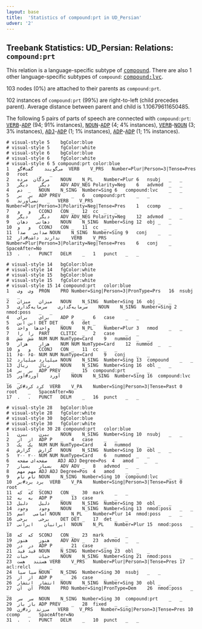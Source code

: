```yaml
---
layout: base
title:  'Statistics of compound:prt in UD_Persian'
udver: '2'
---
```


## Treebank Statistics: UD_Persian: Relations: `compound:prt`

This relation is a language-specific subtype of <tt><a href="fa-dep-compound.html">compound</a></tt>.
There are also 1 other language-specific subtypes of `compound`: <tt><a href="fa-dep-compound-lvc.html">compound:lvc</a></tt>.

103 nodes (0%) are attached to their parents as `compound:prt`.

102 instances of `compound:prt` (99%) are right-to-left (child precedes parent).
Average distance between parent and child is 1.10679611650485.

The following 5 pairs of parts of speech are connected with `compound:prt`: <tt><a href="fa-pos-VERB.html">VERB</a></tt>-<tt><a href="fa-pos-ADP.html">ADP</a></tt> (94; 91% instances), <tt><a href="fa-pos-NOUN.html">NOUN</a></tt>-<tt><a href="fa-pos-ADP.html">ADP</a></tt> (4; 4% instances), <tt><a href="fa-pos-VERB.html">VERB</a></tt>-<tt><a href="fa-pos-NOUN.html">NOUN</a></tt> (3; 3% instances), <tt><a href="fa-pos-ADJ.html">ADJ</a></tt>-<tt><a href="fa-pos-ADP.html">ADP</a></tt> (1; 1% instances), <tt><a href="fa-pos-ADP.html">ADP</a></tt>-<tt><a href="fa-pos-ADP.html">ADP</a></tt> (1; 1% instances).


~~~ conllu
# visual-style 5	bgColor:blue
# visual-style 5	fgColor:white
# visual-style 6	bgColor:blue
# visual-style 6	fgColor:white
# visual-style 6 5 compound:prt	color:blue
1	می‌گویند	گفت#گو	VERB	V_PRS	Number=Plur|Person=3|Tense=Pres	0	root	_	_
2	مردگان	مرده	NOUN	N_PL	Number=Plur	6	nsubj	_	_
3	دیگر	دیگر	ADV	ADV_NEG	Polarity=Neg	6	advmod	_	_
4	دم	_	NOUN	N_SING	Number=Sing	6	compound:lvc	_	_
5	بر	بر	ADP	PREV	_	6	compound:prt	_	_
6	نمی‌آورند	_	VERB	V_PRS	Number=Plur|Person=3|Polarity=Neg|Tense=Pres	1	ccomp	_	_
7	و	و	CCONJ	CON	_	12	cc	_	_
8	دیگر	دیگر	ADV	ADV_NEG	Polarity=Neg	12	advmod	_	_
9	دهانی	دهان	NOUN	N_SING	Number=Sing	12	obj	_	_
10	و	و	CCONJ	CON	_	11	cc	_	_
11	صدایی	صدا	NOUN	N_SING	Number=Sing	9	conj	_	_
12	ندارند	داشت#دار	VERB	V_PRS	Number=Plur|Person=3|Polarity=Neg|Tense=Pres	6	conj	_	SpaceAfter=No
13	.	.	PUNCT	DELM	_	1	punct	_	_

~~~


~~~ conllu
# visual-style 14	bgColor:blue
# visual-style 14	fgColor:white
# visual-style 15	bgColor:blue
# visual-style 15	fgColor:white
# visual-style 15 14 compound:prt	color:blue
1	وی	وی	PRON	PRO	Number=Sing|Person=3|PronType=Prs	16	nsubj	_	_
2	میزان	میزان	NOUN	N_SING	Number=Sing	16	obj	_	_
3	سرمایه‌گذاری	سرمایه‌گذاری	NOUN	N_SING	Number=Sing	2	nmod:poss	_	_
4	برای	برای	ADP	P	_	6	case	_	_
5	این	این	DET	DET	_	6	det	_	_
6	واحدها	واحد	NOUN	N_PL	Number=Plur	3	nmod	_	_
7	را	را	PART	CLITIC	_	2	case	_	_
8	شش	شش	NUM	NUM	NumType=Card	9	nummod	_	_
9	هزار	هزار	NUM	NUM	NumType=Card	12	nummod	_	_
10	و	و	CCONJ	CON	_	11	cc	_	_
11	۶۵۰	۶۵۰	NUM	NUM	NumType=Card	9	conj	_	_
12	میلیارد	میلیارد	NOUN	N_SING	Number=Sing	13	compound	_	_
13	ریال	ریال	NOUN	N_SING	Number=Sing	16	obl	_	_
14	بر	بر	ADP	PREV	_	15	compound:prt	_	_
15	آورد	آورد#آور	NOUN	N_SING	Number=Sing	16	compound:lvc	_	_
16	کرد	کرد#کن	VERB	V_PA	Number=Sing|Person=3|Tense=Past	0	root	_	SpaceAfter=No
17	.	.	PUNCT	DELM	_	16	punct	_	_

~~~


~~~ conllu
# visual-style 28	bgColor:blue
# visual-style 28	fgColor:white
# visual-style 30	bgColor:blue
# visual-style 30	fgColor:white
# visual-style 30 28 compound:prt	color:blue
1	بیرن	بیرن	NOUN	N_SING	Number=Sing	10	nsubj	_	_
2	از	از	ADP	P	_	4	case	_	_
3	یک	یک	NUM	NUM	NumType=Card	4	nummod	_	_
4	گزارش	گزارش	NOUN	N_SING	Number=Sing	10	obl	_	_
5	۲۰۰	۲۰۰	NUM	NUM	NumType=Card	6	nummod	_	_
6	صفحه‌ای	صفحه	ADJ	ADJ	Degree=Pos	4	amod	_	_
7	بسیار	بسیار	ADV	ADV	_	8	advmod	_	_
8	مهم	مهم	ADJ	ADJ	Degree=Pos	4	amod	_	_
9	نام	نام	NOUN	N_SING	Number=Sing	10	compound:lvc	_	_
10	برد	برد#بر	VERB	V_PA	Number=Sing|Person=3|Tense=Past	0	root	_	_
11	که	که	SCONJ	CON	_	30	mark	_	_
12	به	به	ADP	P	_	13	case	_	_
13	دلیل	دلیل	NOUN	N_SING	Number=Sing	30	obl	_	_
14	وجود	وجود	NOUN	N_SING	Number=Sing	13	nmod:poss	_	_
15	اسامی	اسم	NOUN	N_PL	Number=Plur	14	nmod:poss	_	_
16	برخی	برخی	DET	DET	_	17	det	_	_
17	ایرانیان	ایرانی	NOUN	N_PL	Number=Plur	15	nmod:poss	_	_
18	که	که	SCONJ	CON	_	23	mark	_	_
19	هنوز	هنوز	ADV	ADV	_	23	advmod	_	_
20	در	در	ADP	P	_	21	case	_	_
21	قید	قید	NOUN	N_SING	Number=Sing	23	obl	_	_
22	حیات	حیات	NOUN	N_SING	Number=Sing	21	nmod:poss	_	_
23	هستند	هست	VERB	V_PRS	Number=Plur|Person=3|Tense=Pres	17	acl:relcl	_	_
24	سیا	سیا	NOUN	N_SING	Number=Sing	30	nsubj	_	_
25	از	از	ADP	P	_	26	case	_	_
26	انتشار	انتشار	NOUN	N_SING	Number=Sing	30	obl	_	_
27	آن	آن	PRON	PRO	Number=Sing|PronType=Dem	26	nmod:poss	_	_
28	سر	سر	NOUN	N_SING	Number=Sing	30	compound:prt	_	_
29	باز	باز	ADP	PREV	_	28	fixed	_	_
30	می‌زند	زد#زن	VERB	V_PRS	Number=Sing|Person=3|Tense=Pres	10	ccomp	_	SpaceAfter=No
31	.	.	PUNCT	DELM	_	10	punct	_	_

~~~


